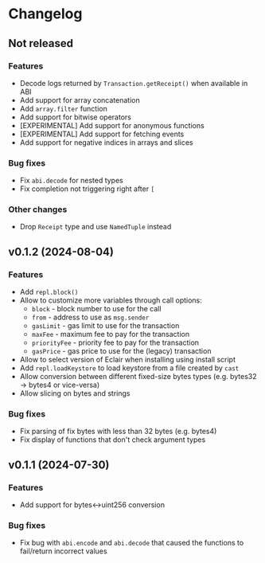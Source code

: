 # Changelog

## Not released

### Features

* Decode logs returned by `Transaction.getReceipt()` when available in ABI
* Add support for array concatenation
* Add `array.filter` function
* Add support for bitwise operators
* [EXPERIMENTAL] Add support for anonymous functions
* [EXPERIMENTAL] Add support for fetching events
* Add support for negative indices in arrays and slices

### Bug fixes

* Fix `abi.decode` for nested types
* Fix completion not triggering right after `[`

### Other changes

* Drop `Receipt` type and use `NamedTuple` instead

## v0.1.2 (2024-08-04)

### Features

* Add `repl.block()`
* Allow to customize more variables through call options:
  * `block` - block number to use for the call
  * `from` - address to use as `msg.sender`
  * `gasLimit` - gas limit to use for the transaction
  * `maxFee` - maximum fee to pay for the transaction
  * `priorityFee` - priority fee to pay for the transaction
  * `gasPrice` - gas price to use for the (legacy) transaction
* Allow to select version of Eclair when installing using install script
* Add `repl.loadKeystore` to load keystore from a file created by `cast`
* Allow conversion between different fixed-size bytes types (e.g. bytes32 -> bytes4 or vice-versa)
* Allow slicing on bytes and strings

### Bug fixes

* Fix parsing of fix bytes with less than 32 bytes (e.g. bytes4)
* Fix display of functions that don't check argument types

## v0.1.1 (2024-07-30)

### Features

* Add support for bytes<->uint256 conversion

### Bug fixes

* Fix bug with `abi.encode` and `abi.decode` that caused the functions to fail/return incorrect values
